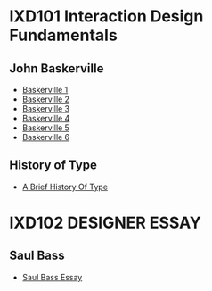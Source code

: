 IXD101 Interaction Design Fundamentals
======================================

John Baskerville
----------------

- [Baskerville 1](https://halmcgonigle.github.io/johnbaskerville/john_baskerville.html)
- [Baskerville 2](https://halmcgonigle.github.io/johnbaskerville/baskerville2.html)
- [Baskerville 3](https://halmcgonigle.github.io/johnbaskerville/baskerville3.html)
- [Baskerville 4](https://halmcgonigle.github.io/johnbaskerville/baskerville4.html)
- [Baskerville 5](https://halmcgonigle.github.io/johnbaskerville/baskerville5.html)
- [Baskerville 6](https://halmcgonigle.github.io/johnbaskerville/baskerville6.html)


History of Type
---------------

- [A Brief History Of Type](https://halmcgonigle.github.io/johnbaskerville/a_brief_history_of_type.html)

IXD102 DESIGNER ESSAY
=======================

Saul Bass
------------------

- [Saul Bass Essay](https://halmcgonigle.github.io/johnbaskerville/saul_bass.html)